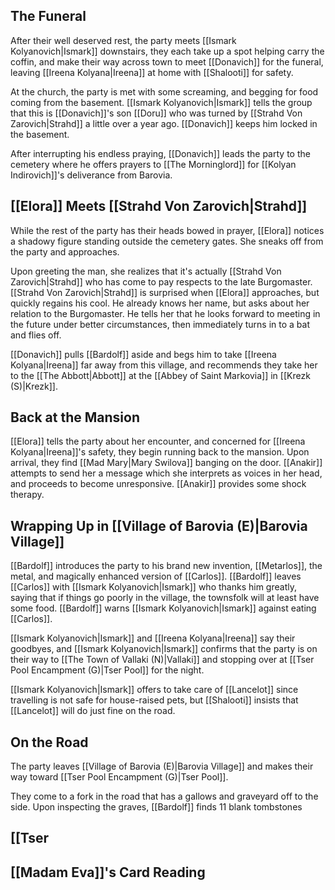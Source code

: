 ## The Funeral
After their well deserved rest, the party meets [[Ismark Kolyanovich|Ismark]] downstairs, they each take up a spot helping carry the coffin, and make their way across town to meet [[Donavich]] for the funeral, leaving [[Ireena Kolyana|Ireena]] at home with [[Shalooti]] for safety.

At the church, the party is met with some screaming, and begging for food coming from the basement. [[Ismark Kolyanovich|Ismark]] tells the group that this is [[Donavich]]'s son [[Doru]] who was turned by [[Strahd Von Zarovich|Strahd]] a little over a year ago. [[Donavich]] keeps him locked in the basement.

After interrupting his endless praying, [[Donavich]] leads the party to the cemetery where he offers prayers to [[The Morninglord]] for [[Kolyan Indirovich]]'s deliverance from Barovia.

## [[Elora]] Meets [[Strahd Von Zarovich|Strahd]]
While the rest of the party has their heads bowed in prayer, [[Elora]] notices a shadowy figure standing outside the cemetery gates. She sneaks off from the party and approaches.

Upon greeting the man, she realizes that it's actually [[Strahd Von Zarovich|Strahd]] who has come to pay respects to the late Burgomaster. [[Strahd Von Zarovich|Strahd]] is surprised when [[Elora]] approaches, but quickly regains his cool. He already knows her name, but asks about her relation to the Burgomaster. He tells her that he looks forward to meeting in the future under better circumstances, then immediately turns in to a bat and flies off.

[[Donavich]] pulls [[Bardolf]] aside and begs him to take [[Ireena Kolyana|Ireena]] far away from this village, and recommends they take her to the [[The Abbott|Abbott]] at the [[Abbey of Saint Markovia]] in [[Krezk (S)|Krezk]].

## Back at the Mansion
[[Elora]] tells the party about her encounter, and concerned for [[Ireena Kolyana|Ireena]]'s safety, they begin running back to the mansion. Upon arrival, they find [[Mad Mary|Mary Swilova]] banging on the door. [[Anakir]] attempts to send her a message which she interprets as voices in her head, and proceeds to become unresponsive. [[Anakir]] provides some shock therapy.

## Wrapping Up in [[Village of Barovia (E)|Barovia Village]]
[[Bardolf]] introduces the party to his brand new invention, [[Metarlos]], the metal, and magically enhanced version of [[Carlos]]. [[Bardolf]] leaves [[Carlos]] with [[Ismark Kolyanovich|Ismark]] who thanks him greatly, saying that if things go poorly in the village, the townsfolk will at least have some food. [[Bardolf]] warns [[Ismark Kolyanovich|Ismark]] against eating [[Carlos]].

[[Ismark Kolyanovich|Ismark]] and [[Ireena Kolyana|Ireena]] say their goodbyes, and [[Ismark Kolyanovich|Ismark]] confirms that the party is on their way to [[The Town of Vallaki (N)|Vallaki]] and stopping over at [[Tser Pool Encampment (G)|Tser Pool]] for the night.

[[Ismark Kolyanovich|Ismark]] offers to take care of [[Lancelot]] since travelling is not safe for house-raised pets, but [[Shalooti]] insists that [[Lancelot]] will do just fine on the road.

## On the Road
The party leaves [[Village of Barovia (E)|Barovia Village]] and makes their way toward [[Tser Pool Encampment (G)|Tser Pool]].

They come to a fork in the road that has a gallows and graveyard off to the side. Upon inspecting the graves, [[Bardolf]] finds 11 blank tombstones

## [[Tser
## [[Madam Eva]]'s Card Reading